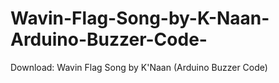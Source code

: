# Wavin-Flag-Song-by-K-Naan-Arduino-Buzzer-Code-
Download: Wavin Flag Song by K'Naan (Arduino Buzzer Code)
